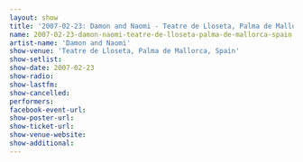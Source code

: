 ```yaml
---
layout: show
title: '2007-02-23: Damon and Naomi - Teatre de Lloseta, Palma de Mallorca, Spain'
name: 2007-02-23-damon-naomi-teatre-de-lloseta-palma-de-mallorca-spain
artist-name: 'Damon and Naomi'
show-venue: 'Teatre de Lloseta, Palma de Mallorca, Spain'
show-setlist: 
show-date: 2007-02-23
show-radio: 
show-lastfm: 
show-cancelled: 
performers: 
facebook-event-url: 
show-poster-url: 
show-ticket-url: 
show-venue-website: 
show-additional: 
---
```


